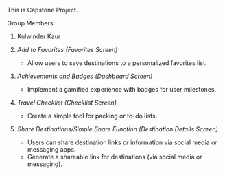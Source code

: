 This is Capstone Project.

Group Members:
1. Kulwinder Kaur

1. *Add to Favorites (Favorites Screen)*  
   - Allow users to save destinations to a personalized favorites list.
2. *Achievements and Badges (Dashboard Screen)*  
   - Implement a gamified experience with badges for user milestones.
3. *Travel Checklist (Checklist Screen)*  
   - Create a simple tool for packing or to-do lists.
4. *Share Destinations/Simple Share Function (Destination Details Screen)*  
   - Users can share destination links or information via social media or messaging apps. 
   - Generate a shareable link for destinations (via social media or messaging). 